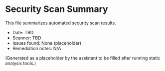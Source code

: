 # Security Scan Summary

This file summarizes automated security scan results.

- Date: TBD
- Scanner: TBD
- Issues found: None (placeholder)
- Remediation notes: N/A

(Generated as a placeholder by the assistant to be filled after running static analysis tools.)
